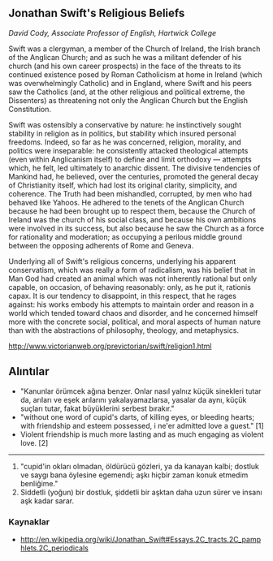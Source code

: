 ## Jonathan Swift's Religious Beliefs

*David Cody, Associate Professor of English, Hartwick College*

Swift was a clergyman, a member of the Church of Ireland, the Irish branch of
the Anglican Church; and as such he was a militant defender of his church (and
his own career prospects) in the face of the threats to its continued existence
posed by Roman Catholicism at home in Ireland (which was overwhelmingly
Catholic) and in England, where Swift and his peers saw the Catholics (and, at
the other religious and political extreme, the Dissenters) as threatening not
only the Anglican Church but the English Constitution.

Swift was ostensibly a conservative by nature: he instinctively sought stability
in religion as in politics, but stability which insured personal
freedoms. Indeed, so far as he was concerned, religion, morality, and politics
were inseparable: he consistently attacked theological attempts (even within
Anglicanism itself) to define and limit orthodoxy — attempts which, he felt, led
ultimately to anarchic dissent. The divisive tendencies of Mankind had, he
believed, over the centuries, promoted the general decay of Christianity itself,
which had lost its original clarity, simplicity, and coherence. The Truth had
been mishandled, corrupted, by men who had behaved like Yahoos. He adhered to
the tenets of the Anglican Church because he had been brought up to respect
them, because the Church of Ireland was the church of his social class, and
because his own ambitions were involved in its success, but also because he saw
the Church as a force for rationality and moderation; as occupying a perilous
middle ground between the opposing adherents of Rome and Geneva.

Underlying all of Swift's religious concerns, underlying his apparent
conservatism, which was really a form of radicalism, was his belief that in Man
God had created an animal which was not inherently rational but only capable, on
occasion, of behaving reasonably: only, as he put it, rationis capax. It is our
tendency to disappoint, in this respect, that he rages against: his works embody
his attempts to maintain order and reason in a world which tended toward chaos
and disorder, and he concerned himself more with the concrete social, political,
and moral aspects of human nature than with the abstractions of philosophy,
theology, and metaphysics.

http://www.victorianweb.org/previctorian/swift/religion1.html


## Alıntılar

* "Kanunlar örümcek ağına benzer. Onlar nasıl yalnız küçük sinekleri tutar da,
  arıları ve eşek arılarını yakalayamazlarsa, yasalar da aynı, küçük suçları
  tutar, fakat büyüklerini serbest bırakır."
* "without one word of cupid's darts,
  of killing eyes, or bleeding hearts;
  with friendship and esteem possessed,
  i ne'er admitted love a guest." [1]
* Violent friendship is much more lasting and as much engaging as violent love.
  [2]

---

1. "cupid'in okları olmadan,
   öldürücü gözleri, ya da kanayan kalbi;
   dostluk ve saygı bana öylesine egemendi;
   aşkı hiçbir zaman konuk etmedim benliğime."
2. Siddetli (yoğun) bir dostluk, şiddetli bir aşktan daha uzun sürer ve insanı
   aşk kadar sarar.


### Kaynaklar

* http://en.wikipedia.org/wiki/Jonathan_Swift#Essays.2C_tracts.2C_pamphlets.2C_periodicals


